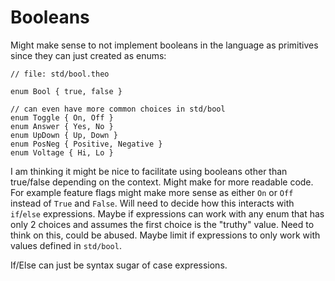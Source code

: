 # Booleans

Might make sense to not implement booleans in the language as primitives since they can just created as enums:

```text
// file: std/bool.theo

enum Bool { true, false }

// can even have more common choices in std/bool
enum Toggle { On, Off }
enum Answer { Yes, No }
enum UpDown { Up, Down }
enum PosNeg { Positive, Negative }
enum Voltage { Hi, Lo }
```

I am thinking it might be nice to facilitate using booleans other than true/false depending on the context.
Might make for more readable code.
For example feature flags might make more sense as either `On` or `Off` instead of `True` and `False`.
Will need to decide how this interacts with `if`/`else` expressions.
Maybe if expressions can work with any enum that has only 2 choices and assumes the first choice is the "truthy" value.
Need to think on this, could be abused.
Maybe limit if expressions to only work with values defined in `std/bool`.

If/Else can just be syntax sugar of case expressions.